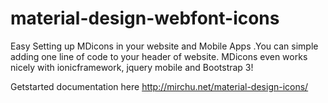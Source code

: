 material-design-webfont-icons
=============================
Easy Setting up MDicons in your website and Mobile Apps .You can simple adding one line of code to your header of website. MDicons even works nicely with ionicframework, jquery mobile and Bootstrap 3!

Getstarted documentation here <a href="http://mirchu.net/material-design-icons/">http://mirchu.net/material-design-icons/</a>
